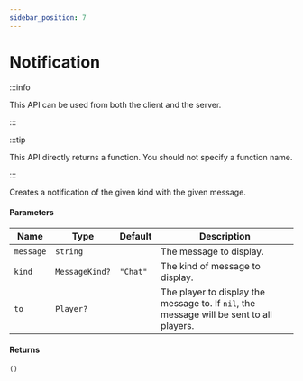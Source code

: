 ```yaml
---
sidebar_position: 7
---
```


# Notification

:::info

This API can be used from both the client and the server.

:::

:::tip

This API directly returns a function. You should not specify a function name.

:::

Creates a notification of the given kind with the given message.

#### Parameters

| Name | Type | Default | Description |
| --- | --- | --- | --- |
| `message` | `string` | | The message to display. |
| `kind` | `MessageKind?` | `"Chat"` | The kind of message to display. |
| `to` | `Player?` | | The player to display the message to. If `nil`, the message will be sent to all players. |

#### Returns
`()`